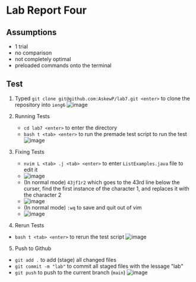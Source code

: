 # Lab Report Four

## Assumptions

- 1 trial
- no comparison
- not completely optimal
- preloaded commands onto the terminal

## Test

1. Typed `git clone git@github.com:AskewP/lab7.git <enter>` to clone the repository into `ieng6`
![image](https://github.com/AskewParity/cse15l-lab-reports/assets/147351354/4fa5de15-39a7-498a-ace2-8ffccdbb6383)

2. Running Tests
   - `cd lab7 <enter>` to enter the directory
   - `bash t <tab> <enter>` to run the premade test script to run the test
![image](https://github.com/AskewParity/cse15l-lab-reports/assets/147351354/833769c5-7dde-4017-9dc2-e5ee306df8be)

3. Fixing Tests
   - `nvim L <tab> .j <tab> <enter>` to enter `ListExamples.java` file to edit it
   - ![image](https://github.com/AskewParity/cse15l-lab-reports/assets/147351354/285daf50-33f9-481e-b9bc-c556a950f8c9)
   - (In normal mode) `43jf1r2` which goes to the 43rd line below the curser, find the first instance of the character 1, and replaces it with the character 2
   - ![image](https://github.com/AskewParity/cse15l-lab-reports/assets/147351354/d96186b8-ebbd-4afb-ac15-3e1c97ad391d)
   - (In normal mode) `:wq` to save and quit out of vim
   - ![image](https://github.com/AskewParity/cse15l-lab-reports/assets/147351354/4fd88b6e-617b-48c8-9a7c-ac52ca4ac49e)

4. Rerun Tests
  - `bash t <tab> <enter>` to rerun the test script
![image](https://github.com/AskewParity/cse15l-lab-reports/assets/147351354/8371c2b5-37fd-4145-8d34-e28e842693a4)

5. Push to Github
  - `git add .` to add (stage) all changed files
  - `git commit -m "lab"` to commit all staged files with the lessage "lab"
  - `git push` to push to the current branch (`main`)
![image](https://github.com/AskewParity/cse15l-lab-reports/assets/147351354/d1399a31-bdfa-4aef-bc05-9bd829824edd)



